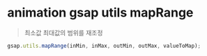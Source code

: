 # animation gsap utils mapRange

> 최소값 최대값의 범위를 재조정

```js
gsap.utils.mapRange(inMin, inMax, outMin, outMax, valueToMap);
```
